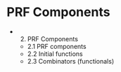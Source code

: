 # PRF Components

- 2. PRF Components
  - 2.1 PRF components
  - 2.2 Initial functions
  - 2.3 Combinators (functionals)
